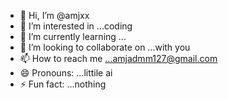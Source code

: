 - 👋 Hi, I’m @amjxx
- 👀 I’m interested in ...coding
- 🌱 I’m currently learning ...
- 💞️ I’m looking to collaborate on ...with you
- 📫 How to reach me ...amjadmm127@gmail.com
- 😄 Pronouns: ...littile ai
- ⚡ Fun fact: ...nothing

<!---
amjxx/amjxx is a ✨ special ✨ repository because its `README.md` (this file) appears on your GitHub profile.
You can click the Preview link to take a look at your changes.
--->
